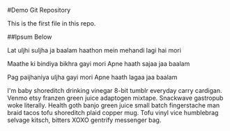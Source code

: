 #Demo Git Repository

This is the first file in this repo.

##Ipsum Below


Lat uljhi suljha ja baalam
haathon mein mehandi lagi hai mori

Maathe ki bindiya bikhra gayi mori
Apne haath sajaa jaa baalam

Pag paijhaniya uljha gayi mori
Apne haath lagaa jaa baalam

I'm baby shoreditch drinking vinegar 8-bit tumblr everyday carry cardigan. Venmo etsy franzen green juice adaptogen mixtape. Snackwave gastropub woke literally. Health goth banjo green juice small batch fingerstache man braid tacos tofu shoreditch plaid copper mug. Tofu vinyl vice humblebrag selvage kitsch, bitters XOXO gentrify messenger bag.